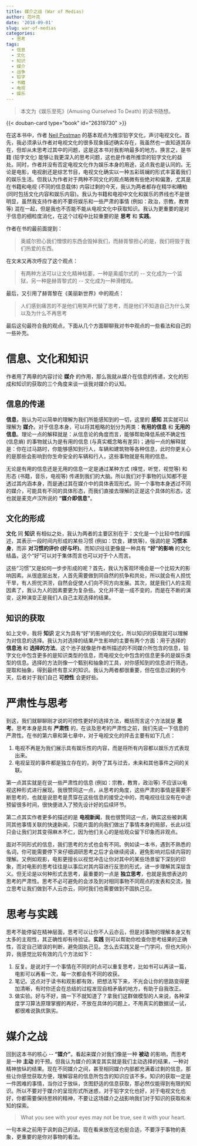 ```yaml
---
title: 媒介之战 (War of Medias)
author: 范叶亮
date: '2018-09-01'
slug: war-of-medias
categories:
  - 思考
tags:
  - 信息
  - 文化
  - 知识
  - 媒介
  - 战争
  - 铅字
  - 书籍
  - 电视
  - 娱乐
---
```


> 本文为《娱乐至死》(Amusing Ourselved To Death) 的读书随想。

{{< douban-card type="book" id="26319730" >}}

在这本书中，作者 [Neil Postman](https://en.wikipedia.org/wiki/Neil_Postman) 的基本观点为推崇铅字文化，声讨电视文化。首先，我必须承认作者对电视文化的很多现象描述确实存在，我虽然也一直知道其存在，但却从未思考过其中的问题，这是这本书对我影响最多的地方。换言之，是书籍 (铅字文化) 能够让我更深入的思考问题，这也是作者所推崇的铅字文化的益处。同时，作者并没有否定电视文化作为娱乐本身的用途，这点我也是认同的。无论是电影，电视剧还是综艺节目，电视文化确实以一种五彩斑斓的形式丰富着我们的娱乐生活。但我认为作者对于两种不同文化的观点略微有些绝对和偏激，尤其是在书籍和电视 (不同的信息载体) 内容过剩的今天，我认为两者都存在精华和糟粕 (同时包括文化内容和娱乐内容)。我认为书籍和电视中文化和娱乐的界线也不是很明显，虽然我支持作者的不要将娱乐和一些严肃的事情 (例如：政治，宗教，教育等) 混在一起，但是我也不否能不能从电视文化中获取知识。我认为更重要的是对于信息的细粒度消化，在这个过程中比较重要的是 **思考** 和 **实践**。

作者在书的最前面提到：

> 奥威尔担心我们憎恨的东西会毁掉我们，而赫胥黎担心的是，我们将毁于我们热爱的东西。

在文末又再次呼应了这个观点：

> 有两种方法可以让文化精神枯萎，一种是奥威尔式的 -- 文化成为一个监狱，另一种是赫胥黎式的 -- 文化成为一种滑稽戏。

最后，又引用了赫胥黎在《美丽新世界》中的观点：

> 人们感到痛苦的不是他们用笑声代替了思考，而是他们不知道自己为什么笑以及为什么不再思考

最后这句最符合我的观点，下面从几个方面聊聊我对书中观点的一些看法和自己的一些补充。

# 信息、文化和知识

作者用了两章的内容讨论 **媒介** 的作用，那么我就从媒介在信息的传递，文化的形成和知识的获取的三个角度来谈一谈我对媒介的认知。

## 信息的传递

**信息**，我认为可以简单的理解为我们所能感知到的一切，这里的 **感知** 其实就可以理解为 **媒介**。对于信息本身，可以将其粗略的划分为两类：**有用的信息** 和 **无用的信息**。理论一点的解释就是：从信息论的角度而言，能够帮助降低系统不确定性 (信息熵) 的事物就认为是有用的信息 (与真实概念略有差异)；通俗一点的解释就是：你在过马路时，你能够感知到行人，车辆和建筑物等各种信息，此时你更关心的是那些会影响到你生命安全的车辆和行人，这些事物就是有用的信息。

无论是有用的信息还是无用的信息一定是通过某种方式 (嗅觉，听觉，视觉等) 和形态 (书籍，音乐，电视等) 传递到我们的大脑。所以我们对于事物的认知都不是透过其内涵本身，而是通过其在媒介中的具体表现形式。同一个事物本身透过不同的媒介，可能具有不同的具体形态，而我们直接去理解的正是这个具体的形态，这也就是麦克卢汉所说的 **“媒介即信息”**。

## 文化的形成

**文化** 同 **知识** 有相似之处，我认为两者的主要区别在于：文化是一个比较中性的描述，其表示一段时间内形成的某些习惯 (例如：饮食，建筑等)，强调的是 **习惯本身**，而非 **对习惯的评价 (好与坏)**。而知识往往更像是一种具有 **“好”的影响** 的文化结晶，这个“好”可以对于集体而言也可以对于个人而言。

这些“习惯”又是如何一步步形成的呢？首先，我认为客观环境会是一个比较大的影响因素。从很底层出发，人首先需要做到同自然的抗争和共处，所以就会有人担忧干旱，有人担忧洪涝，自然会促使人们向不同方向发展。其次，就是我们人的主观因素了，我认为人的因素要更为复杂些。文化并不是一成不变的，而是在不断的演变，这种演变正是我们人自己主观选择的结果。

## 知识的获取

如上文中，我将 **知识** 定义为具有“好”的影响的文化，所以知识的获取就可以理解为对信息的选择。我认为对选择的结果产生影响的主要有两个方面：用于选择的 **信息池** 和 **选择的方法**。这个池子就像是作者所描述的不同媒介所包含的信息，铅字文化中包含更多的是知识类型的信息，而电视文化中包含的信息更多的是娱乐类型的信息。选择的方法则像一个甄别和抽象的工具，对你感知到的信息进行筛选，提取和抽象，得到最终有意义的知识。我认为两者都很重要，但在信息过剩的今天，后者对于我们自己 **可控性** 会更好些。

# 严肃性与思考

到这，我们就聊聊刚才说的可控性更好的选择方法，概括而言这个方法就是 **思考**。思考本身是具有 **严肃性** 的，在谈及思考的严肃性之前，我们先说一下信息的严肃性。在书的第六章和第七章中，对于电视文化的抨击主要有如下几点：

1. 电视不再是为我们展示具有娱乐性的内容，而是将所有内容都以娱乐方式表现出来。
2. 电视呈现的事件都是独立存在的，剥夺了其与过去，未来和其他事件之间的关联。

第一点其实就是在说一些严肃性的信息 (例如：宗教，教育，政治等) 不应该以电视这种形式进行展现。我很赞同这一点，从思考的角度，这些严肃的事情是需要不断思考的，也就是说思考是贯穿在这些信息的接受之中的，而电视往往没有在中途预留很多时间，很快便进入了预先设计好的后续环节。

第二点其实作者更多的描述的是 **电视新闻**，我也很赞同这一点，确实这些被剥离同其他事情关联的快速新闻，只能片面的向我们做出了事情本身的局部，长此以往只会让我们对其变得麻木不仁，因为他们关心的是给观众留下印象而非观点。

面对不同形式的信息，我们思考的方式也会有不同。例如读一本书，遇到不熟悉的名词，你可能需要停下来仔细调研思考之后才会继续阅读，避免影响对后续内容的理解。又例如观影，电影更擅长以视觉冲击让你对其中的某些场景留下深刻的印象，而对电影的思考往往是以事后对其内容进行反思的形式，进一步理解其深层含义。但无论是以何种形式去思考，最重要的一点是 **独立思考**，也就是我想表达的思考的严肃性。思考不必可避免的会涉及到对相同事物不同观点的发表和交流，独立思考让我们做到不人云亦云，同时我们也需要做到不固执己见。

# 思考与实践

思考不能停留在精神层面，思考可以让你不人云亦云，但是对事物的理解本身又有太多的主观性，其正确性却有待验证。**实践** 则可以帮助你检查你思考结果的正确性，否定自己错误的判断，避免固执己见。怎么去实践又是一门学问，但也大同小异，我感觉比较有效的几个方法如下：

1. 反复。是说对于一个事情在不同的时点可以重复思考，比如书可以再读一篇，电影可以再看一次，每一次都会有不同的收获。
2. 笔记。这点对于读书和观影都有效，把想法写下来，不光会让你的思路变得更加清晰，有时你还会在总结的过程发现自相矛盾的地方，有助于自我改正。
3. 做实验。好与不好，搞一下不就知道了？拿我们这群做模型的人来说，各种深度学习算法原理掌握的再好，不放在具体的问题上，不用真实的数据试一试，都很难说孰优孰劣。

# 媒介之战

回到这本书的核心 -- **“媒介”**。看起来媒介对我们像是一种 **被动** 的影响，而思考是一种 **主动** 的干预。但我认为媒介的演变其实就是我们主动选择的结果，一种对精神放纵的结果。现在不同媒介之间，甚至相同媒介内部都充满着过剩的信息，那些让你感觉获取方便，理解容易的信息所包含的知识应该不多。知识的获取一定是一件困难的事情，当你过于放纵，贪图舒适的信息获取，那必然仅能得到有限的知识。所以不要对于媒介的呈现形式所迷惑，对于铅字文化也好，对于电视文化也好，你都需要保持思辨的精神，不要让这场媒介之战影响我们对于知识的获取和未知的探索。

> What you see with your eyes may not be true, see it with your heart.

一句本来之前用于讽刺自己的话，现在看来放在这也挺合适，不要浮于事物的表象，更重要的是你对事物的看法。
